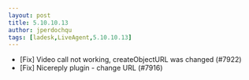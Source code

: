 ```yaml
---
layout: post
title: 5.10.10.13
author: jperdochqu
tags: [ladesk,LiveAgent,5.10.10.13]
---
```


- [Fix] Video call not working, createObjectURL was changed (#7922)
- [Fix] Nicereply plugin - change URL (#7916)
